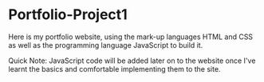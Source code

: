# Portfolio-Project1
Here is my portfolio website, using the mark-up languages HTML and CSS as well as the programming language JavaScript to build it.

Quick Note:
JavaScript code will be added later on to the website once I've learnt the basics and comfortable implementing them to the site.
